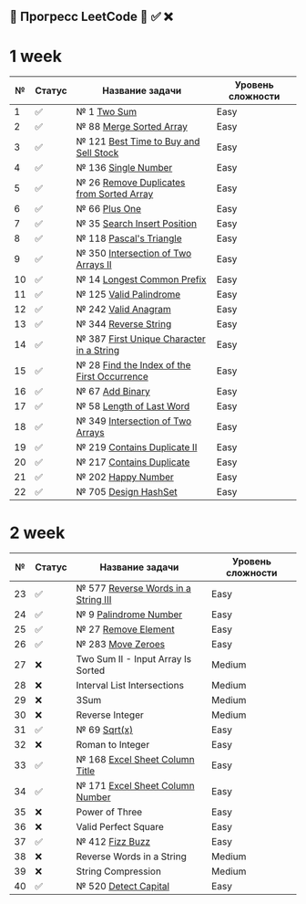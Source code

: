 ## 📌 Прогресс LeetCode 🔄 ✅ ❌

# 1 week

| №  | Статус | Название задачи                                                       | Уровень сложности |
|----|--------|-----------------------------------------------------------------------|-------------------|
| 1  | ✅      | № 1 [Two Sum](src/Java/J1/TwoSumWithMap.java)                         | Easy              |
| 2  | ✅      | № 88 [Merge Sorted Array](src/Java/J88/Main.java)                     | Easy              |
| 3  | ✅      | № 121 [Best Time to Buy and Sell Stock](src/Java/J121/Main.java)      | Easy              |
| 4  | ✅      | № 136 [Single Number](src/Java/J136/Main.java)                        | Easy              |
| 5  | ✅      | № 26 [Remove Duplicates from Sorted Array](src/Java/J26/Main.java)    | Easy              |
| 6  | ✅      | № 66 [Plus One](src/Java/J66/Main.java)                               | Easy              |
| 7  | ✅      | № 35 [Search Insert Position](src/Java/J35/Main.java)                 | Easy              |
| 8  | ✅      | № 118 [Pascal's Triangle](src/Java/J118/Main.java)                    | Easy              |
| 9  | ✅      | № 350 [Intersection of Two Arrays II](src/Java/J350/Main.java)        | Easy              |
| 10 | ✅      | № 14 [Longest Common Prefix](src/Java/J14/Main.java)                  | Easy              |
| 11 | ✅      | № 125 [Valid Palindrome](src/Java/J125/Main.java)                     | Easy              |
| 12 | ✅      | № 242 [Valid Anagram](src/Java/J242/Main.java)                        | Easy              |
| 13 | ✅      | № 344 [Reverse String](src/Java/J344/Main.java)                       | Easy              |
| 14 | ✅      | № 387 [First Unique Character in a String](src/Java/J387/Main.java)   | Easy              |
| 15 | ✅      | № 28 [Find the Index of the First Occurrence](src/Java/J28/Main.java) | Easy              |
| 16 | ✅      | № 67 [Add Binary](src/Java/J67/Solution.java)                         | Easy              |
| 17 | ✅      | № 58 [Length of Last Word](src/Java/J58/Solution.java)                | Easy              |
| 18 | ✅      | № 349 [Intersection of Two Arrays](src/Java/J349/Solution.java)       | Easy              |
| 19 | ✅      | № 219 [Contains Duplicate II](src/Java/J219/Solution.java)            | Easy              |
| 20 | ✅      | № 217 [Contains Duplicate](src/Java/J217/Solution.java)               | Easy              |
| 21 | ✅      | № 202 [Happy Number](src/Java/J202/Solution.java)                     | Easy              |
| 22 | ✅      | № 705 [Design HashSet](src/Java/J705/MyHashSet.java)                  | Easy              |

# 2 week

| №  | Статус | Название задачи                                                    | Уровень сложности |
|----|-------|--------------------------------------------------------------------|-------------------|
| 23 | ✅     | № 577 [Reverse Words in a String III](src/Java/J577/Solution.java) | Easy              |
| 24 | ✅     | № 9  [Palindrome Number](src/Java/j9/Solution.java)                | Easy              |
| 25 | ✅     | № 27 [Remove Element](src/Java/j27/Solution.java)                  | Easy              |
| 26 | ✅     | № 283 [Move Zeroes](src/Java/j283/Solution.java)                   | Easy              |
| 27 | ❌     | Two Sum II - Input Array Is Sorted                                 | Medium            |
| 28 | ❌     | Interval List Intersections                                        | Medium            |
| 29 | ❌     | 3Sum                                                               | Medium            |
| 30 | ❌     | Reverse Integer                                                    | Medium            |
| 31 | ✅     | № 69 [Sqrt(x)](src/Java/j69/Solution.java)                         | Easy              |
| 32 | ❌     | Roman to Integer                                                   | Easy              |
| 33 | ✅     | № 168 [Excel Sheet Column Title](src/Java/j168/Solution.java)      | Easy              |
| 34 | ✅      | № 171 [Excel Sheet Column Number](src/Java/j171/Solution.java)     | Easy              |
| 35 | ❌     | Power of Three                                                     | Easy              |
| 36 | ❌     | Valid Perfect Square                                               | Easy              |
| 37 | ✅     | № 412 [Fizz Buzz](src/Java/j412/Solution.java)                     | Easy              |
| 38 | ❌     | Reverse Words in a String                                          | Medium            |
| 39 | ❌     | String Compression                                                 | Medium            |
| 40 | ✅     | № 520 [Detect Capital](src/Java/j520/Solution.java)                | Easy              |
